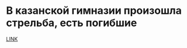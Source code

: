 # В казанской гимназии произошла стрельба, есть погибшие



[LINK](https://varlamov.ru/4258778.html)